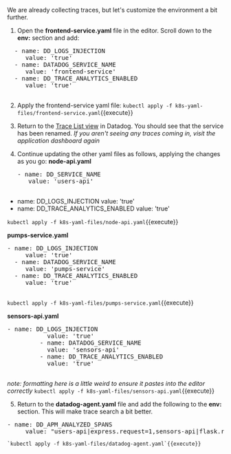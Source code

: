 We are already collecting traces, but let's customize the environment a bit further.

1. Open the **frontend-service.yaml** file in the editor. Scroll down to the **env:** section and add:

  <pre class="file" data-target="clipboard">
  - name: DD_LOGS_INJECTION
     value: 'true'
  - name: DATADOG_SERVICE_NAME
     value: 'frontend-service'
  - name: DD_TRACE_ANALYTICS_ENABLED
     value: 'true'
     </pre>

2. Apply the frontend-service yaml file:
   `kubectl apply -f k8s-yaml-files/frontend-service.yaml`{{execute}}

3. Return to the <a href="https://app.datadoghq.com/apm/traces" target="_datadog">Trace List view</a> in Datadog. You should see that the service has been renamed.
   _If you aren't seeing any traces coming in, visit the application dashboard again_

4. Continue updating the other yaml files as follows, applying the changes as you go:
   **node-api.yaml**
   <pre class="file" data-target="clipboard">- name: DD_SERVICE_NAME
      value: 'users-api'

- name: DD_LOGS_INJECTION
  value: 'true'
- name: DD_TRACE_ANALYTICS_ENABLED
  value: 'true'
  </pre>

`kubectl apply -f k8s-yaml-files/node-api.yaml`{{execute}}

**pumps-service.yaml**

  <pre class="file" data-target="clipboard">- name: DD_LOGS_INJECTION
     value: 'true'
  - name: DATADOG_SERVICE_NAME
     value: 'pumps-service'
  - name: DD_TRACE_ANALYTICS_ENABLED
     value: 'true'
     </pre>

`kubectl apply -f k8s-yaml-files/pumps-service.yaml`{{execute}}

**sensors-api.yaml**

  <pre class="file" data-target="clipboard">- name: DD_LOGS_INJECTION
           value: 'true'
         - name: DATADOG_SERVICE_NAME
           value: 'sensors-api'
         - name: DD_TRACE_ANALYTICS_ENABLED
           value: 'true'
       </pre>
  _note: formatting here is a little weird to ensure it pastes into the editor correctly_
`kubectl apply -f k8s-yaml-files/sensors-api.yaml`{{execute}}

5. Return to the **datadog-agent.yaml** file and add the following to the **env:** section. This will make trace search a bit better.

  <pre class="file" data-target="clipboard">- name: DD_APM_ANALYZED_SPANS
     value: "users-api|express.request=1,sensors-api|flask.request=1,pumps-service|flask.request=1,iot-frontend|flask.request=1"</pre>

    `kubectl apply -f k8s-yaml-files/datadog-agent.yaml`{{execute}}


